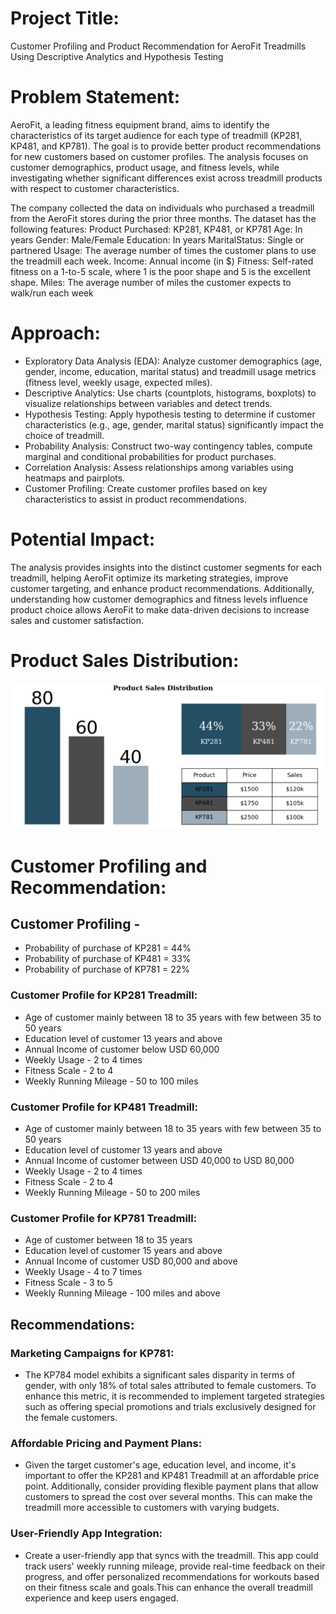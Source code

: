 # Project Title:
Customer Profiling and Product Recommendation for AeroFit Treadmills Using Descriptive Analytics and Hypothesis Testing

# Problem Statement:
AeroFit, a leading fitness equipment brand, aims to identify the characteristics of its target audience for each type of treadmill (KP281, KP481, and KP781). The goal is to provide better product recommendations for new customers based on customer profiles. The analysis focuses on customer demographics, product usage, and fitness levels, while investigating whether significant differences exist across treadmill products with respect to customer characteristics.

The company collected the data on individuals who purchased a treadmill from the AeroFit stores during the prior three months. The dataset has the following features:
Product Purchased: 	KP281, KP481, or KP781
Age: 	In years
Gender: 	Male/Female
Education: 	In years
MaritalStatus: 	Single or partnered
Usage: 	The average number of times the customer plans to use the treadmill each week.
Income: 	Annual income (in $)
Fitness: 	Self-rated fitness on a 1-to-5 scale, where 1 is the poor shape and 5 is the excellent shape.
Miles: 	The average number of miles the customer expects to walk/run each week

# Approach:

- Exploratory Data Analysis (EDA): Analyze customer demographics (age, gender, income, education, marital status) and treadmill usage metrics (fitness level, weekly usage, expected miles).
- Descriptive Analytics: Use charts (countplots, histograms, boxplots) to visualize relationships between variables and detect trends.
- Hypothesis Testing: Apply hypothesis testing to determine if customer characteristics (e.g., age, gender, marital status) significantly impact the choice of treadmill.
- Probability Analysis: Construct two-way contingency tables, compute marginal and conditional probabilities for product purchases.
- Correlation Analysis: Assess relationships among variables using heatmaps and pairplots.
- Customer Profiling: Create customer profiles based on key characteristics to assist in product recommendations.

# Potential Impact:
The analysis provides insights into the distinct customer segments for each treadmill, helping AeroFit optimize its marketing strategies, improve customer targeting, and enhance product recommendations. Additionally, understanding how customer demographics and fitness levels influence product choice allows AeroFit to make data-driven decisions to increase sales and customer satisfaction.

# Product Sales Distribution:
![text](https://github.com/SachinChauhan0911/Customer-Profiling-and-Product-Recommendation-for-AeroFit-Treadmills-Using-Hypothesis-Testing./blob/main/images/Screenshot%202024-10-27%20at%208.08.28%20AM.png)

# Customer Profiling and Recommendation:
## Customer Profiling - 

- Probability of purchase of KP281 = 44%
- Probability of purchase of KP481 = 33%
- Probability of purchase of KP781 = 22%
  
### Customer Profile for KP281 Treadmill:
- Age of customer mainly between 18 to 35 years with few between 35 to 50 years
- Education level of customer 13 years and above
- Annual Income of customer below USD 60,000
- Weekly Usage - 2 to 4 times
- Fitness Scale - 2 to 4
- Weekly Running Mileage - 50 to 100 miles
  
### Customer Profile for KP481 Treadmill:
- Age of customer mainly between 18 to 35 years with few between 35 to 50 years
- Education level of customer 13 years and above
- Annual Income of customer between USD 40,000 to USD 80,000
- Weekly Usage - 2 to 4 times
- Fitness Scale - 2 to 4
- Weekly Running Mileage - 50 to 200 miles
  
### Customer Profile for KP781 Treadmill:
- Age of customer between 18 to 35 years
- Education level of customer 15 years and above
- Annual Income of customer USD 80,000 and above
- Weekly Usage - 4 to 7 times
- Fitness Scale - 3 to 5
- Weekly Running Mileage - 100 miles and above
  
## Recommendations:

### Marketing Campaigns for KP781:
- The KP784 model exhibits a significant sales disparity in terms of gender, with only 18% of total sales attributed to female customers. To enhance this metric, it is recommended to implement targeted strategies such as offering special promotions and trials exclusively designed for the female customers.

### Affordable Pricing and Payment Plans:
- Given the target customer's age, education level, and income, it's important to offer the KP281 and KP481 Treadmill at an affordable price point. Additionally, consider providing flexible payment plans that allow customers to spread the cost over several months. This can make the treadmill more accessible to customers with varying budgets.

### User-Friendly App Integration:
- Create a user-friendly app that syncs with the treadmill. This app could track users' weekly running mileage, provide real-time feedback on their progress, and offer personalized recommendations for workouts based on their fitness scale and goals.This can enhance the overall treadmill experience and keep users engaged.




